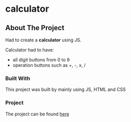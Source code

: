 # calculator

<!-- ABOUT THE PROJECT -->
## About The Project
Had to create a **calculator** using JS.

Calculator had to have:
* all digit buttons from 0 to 9
* operation buttons such as +, -, x, /

### Built With
This project was built by mainly using JS, HTML and CSS

### Project
The project can be found [here](https://github.com/denababaie/calculator)
